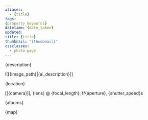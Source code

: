```yaml
---
aliases:
  - {title}
tags: 
{property_keywords}
datetime: {date_taken}
updated: 
title: {title}
thumbnail: "{thumbnail}"
cssclasses:
  - photo-page
---
```

{description}

![[{image_path}|{ai_description}]]

{location}

[[{camera}]], {lens} @ {focal_length}, f/{aperture}, {shutter_speed}s 

{albums}


{map}